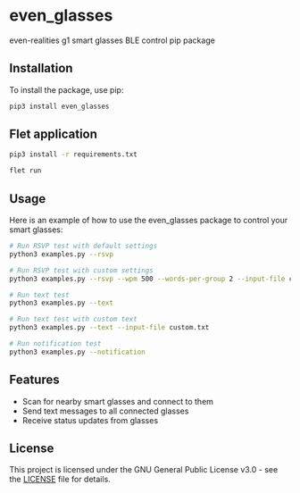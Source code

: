 # even_glasses

even-realities g1 smart glasses BLE control pip package

## Installation

To install the package, use pip:

```sh
pip3 install even_glasses
```

## Flet application

```sh
pip3 install -r requirements.txt
```

```sh
flet run
```

## Usage

Here is an example of how to use the even_glasses package to control your smart glasses:

```sh
# Run RSVP test with default settings
python3 examples.py --rsvp

# Run RSVP test with custom settings
python3 examples.py --rsvp --wpm 500 --words-per-group 2 --input-file custom.txt

# Run text test
python3 examples.py --text

# Run text test with custom text
python3 examples.py --text --input-file custom.txt

# Run notification test
python3 examples.py --notification
```


## Features

- Scan for nearby smart glasses and connect to them
- Send text messages to all connected glasses
- Receive status updates from glasses

## License

This project is licensed under the GNU General Public License v3.0 - see the [LICENSE](LICENSE) file for details.
